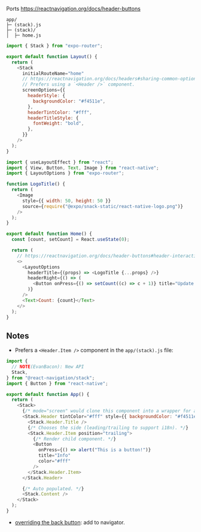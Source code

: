Ports https://reactnavigation.org/docs/header-buttons

```
app/
├─ (stack).js
├─ (stack)/
│  ├─ home.js
```

```js title=app/(stack).js
import { Stack } from "expo-router";

export default function Layout() {
  return (
    <Stack
      initialRouteName="home"
      // https://reactnavigation.org/docs/headers#sharing-common-options-across-screens
      // Prefers using a `<Header />` component.
      screenOptions={{
        headerStyle: {
          backgroundColor: "#f4511e",
        },
        headerTintColor: "#fff",
        headerTitleStyle: {
          fontWeight: "bold",
        },
      }}
    />
  );
}
```

```js title=app/(stack)/home.js
import { useLayoutEffect } from "react";
import { View, Button, Text, Image } from "react-native";
import { LayoutOptions } from "expo-router";

function LogoTitle() {
  return (
    <Image
      style={{ width: 50, height: 50 }}
      source={require("@expo/snack-static/react-native-logo.png")}
    />
  );
}

export default function Home() {
  const [count, setCount] = React.useState(0);

  return (
    // https://reactnavigation.org/docs/header-buttons#header-interaction-with-its-screen-component
    <>
      <LayoutOptions
        headerTitle={(props) => <LogoTitle {...props} />}
        headerRight={() => (
          <Button onPress={() => setCount((c) => c + 1)} title="Update count" />
        )}
      />
      <Text>Count: {count}</Text>
    </>
  );
}
```

## Notes

- Prefers a `<Header.Item />` component in the `app/(stack).js` file:

```js title=app/(stack).js
import {
  // NOTE(EvanBacon): New API
  Stack,
} from "@react-navigation/stack";
import { Button } from "react-native";

export default function App() {
  return (
    <Stack>
      {/* mode="screen" would clone this component into a wrapper for all screens. */}
      <Stack.Header tintColor="#fff" style={{ backgroundColor: "#f4511e" }}>
        <Stack.Header.Title />
        {/* Chooses the side (leading/trailing to support i18n). */}
        <Stack.Header.Item position="trailing">
          {/* Render child component. */}
          <Button
            onPress={() => alert("This is a button!")}
            title="Info"
            color="#fff"
          />
        </Stack.Header.Item>
      </Stack.Header>

      {/* Auto populated. */}
      <Stack.Content />
    </Stack>
  );
}
```

- [overriding the back button](https://reactnavigation.org/docs/header-buttons#overriding-the-back-button): add to navigator.
